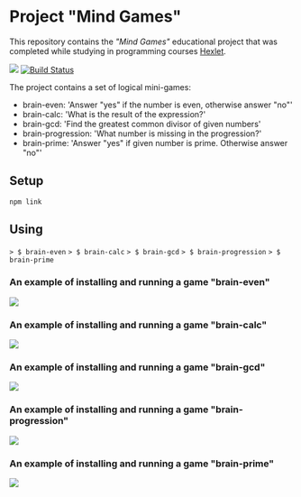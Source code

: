 # Project "Mind Games"

This repository contains the *"Mind Games"* educational project that was completed while studying in programming courses [Hexlet](https://ru.hexlet.io/?ref=235906). 

<a href="https://codeclimate.com/github/drobnov/frontend-project-lvl1/maintainability"><img src="https://api.codeclimate.com/v1/badges/cbafab9e44679cf93418/maintainability" /></a>
[![Build Status](https://travis-ci.org/drobnov/frontend-project-lvl1.svg?branch=master)](https://travis-ci.org/drobnov/frontend-project-lvl1)

The project contains a set of logical mini-games: 
  * brain-even: 'Answer "yes" if the number is even, otherwise answer "no"'
  * brain-calc: 'What is the result of the expression?'
  * brain-gcd: 'Find the greatest common divisor of given numbers'
  * brain-progression: 'What number is missing in the progression?'
  * brain-prime: 'Answer "yes" if given number is prime. Otherwise answer "no"'

  ## Setup
  
  ` npm link `

  ## Using

 `> $ brain-even`
 `> $ brain-calc`
 `> $ brain-gcd`
 `> $ brain-progression`
 `> $ brain-prime`
  
### An example of installing and running a game "brain-even"
<a href="https://asciinema.org/a/qt6N5OzmZMjwEdRqNSBOk0IXH" target="_blank"><img src="https://asciinema.org/a/qt6N5OzmZMjwEdRqNSBOk0IXH.svg" /></a>

### An example of installing and running a game "brain-calc"
<a href="https://asciinema.org/a/ZgELNuGLChy3AMX1YkGBI9kqe" target="_blank"><img src="https://asciinema.org/a/ZgELNuGLChy3AMX1YkGBI9kqe.svg" /></a>

### An example of installing and running a game "brain-gcd"
<a href="https://asciinema.org/a/vzgV5TYNQzFBAHqZtUr810ZdB" target="_blank"><img src="https://asciinema.org/a/vzgV5TYNQzFBAHqZtUr810ZdB.svg" /></a>

### An example of installing and running a game "brain-progression"
<a href="https://asciinema.org/a/KF7XOoULmusvRAPaG7a7vdXec" target="_blank"><img src="https://asciinema.org/a/KF7XOoULmusvRAPaG7a7vdXec.svg" /></a>

### An example of installing and running a game "brain-prime"
<a href="https://asciinema.org/a/tGjeX3ZAtgcunxzxbLn29X2pJ" target="_blank"><img src="https://asciinema.org/a/tGjeX3ZAtgcunxzxbLn29X2pJ.svg" /></a>



